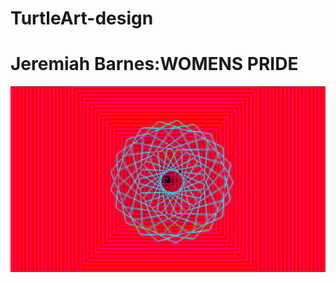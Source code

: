 # TurtleArt-design
<h1>Jeremiah Barnes:WOMENS PRIDE</h1>
<img src="https://github.com/jayswags27/TurtleArt-design/blob/master/Women's%20pride.PNG">
